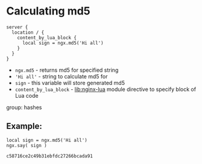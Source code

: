 # Calculating md5

```nginx
server {
  location / {
    content_by_lua_block {
      local sign = ngx.md5('Hi all')
    }
  }
}
```

- `ngx.md5` - returns md5 for specified string
- `'Hi all'` - string to calculate md5 for
- `sign` - this variable will store generated md5
- `content_by_lua_block` - [lib:nginx-lua](/nginx-lua/how-to-install-nginx-lua-module-in-ubuntu-ubuntuversion) module directive to specify block of Lua code

group: hashes

## Example: 
```nginx
local sign = ngx.md5('Hi all')
ngx.say( sign )
```
```
c58716ce2c49b31ebfdc27266bcada91

```

